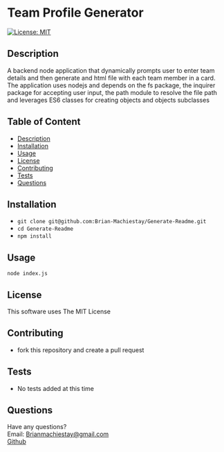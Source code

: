 # Team Profile Generator  
  
[![License: MIT](https://img.shields.io/badge/License-MIT-yellow.svg)](https://opensource.org/licenses/MIT)  
## Description
A backend node application that dynamically prompts user to enter team details and then generate and html file with each team member in a card. The application uses nodejs and depends on the fs package, the inquirer package for accepting user input, the path module to resolve the file path and leverages ES6 classes for creating objects and objects subclasses  

## Table of Content  

- [Description](#description)
- [Installation](#installation)
- [Usage](#usage)
- [License](#license)
- [Contributing](#contributing)
- [Tests](#tests)
- [Questions](#questions)  
  
## Installation  
 - `git clone git@github.com:Brian-Machiestay/Generate-Readme.git`  
 - `cd Generate-Readme`  
 - `npm install`  
## Usage  

  `node index.js`  
## License  

This software uses The MIT License  
## Contributing  
 - fork this repository and create a pull request  
## Tests  
 - No tests added at this time  
## Questions  
Have any questions?  
Email: Brianmachiestay@gmail.com  
[Github](https://github.com/Brian-Machiestay/)  
